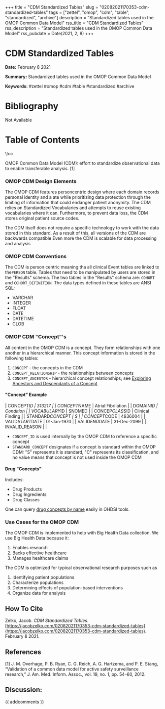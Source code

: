 +++
title = "CDM Standardized Tables"
slug = "02082021170353-cdm-standardized-tables"
tags = ["zettel", "omop", "cdm", "table", "standardized", "archive"]
description = "Standardized tables used in the OMOP Common Data Model"
rss_title = "CDM Standardized Tables"
rss_description = "Standardized tables used in the OMOP Common Data Model"
rss_pubdate = Date(2021, 2, 8)
+++



CDM Standardized Tables
=========

**Date:** February 8 2021

**Summary:** Standardized tables used in the OMOP Common Data Model

**Keywords:** #zettel #omop #cdm #table #standardized #archive

Bibliography
==========

Not Available

Table of Contents
=========

\toc

OMOP Common Data Model (CDM): effort to standardize observational data to enable transferable analysis. [1]

### OMOP CDM Design Elements

The OMOP CDM features person­centric design where each domain records personal identity and a ate while prioritizing data protection through the limiting of information that could endanger patient anonymity. The CDM relies on Standardized Vocabularies and attempts to reuse existing vocabularies where it can. Furthermore, to prevent data loss, the CDM stores original patient source codes.

The CDM itself does not require a specific technology to work with the data stored in this standard. As a result of this, all versions of the CDM are backwards compatible Even more the CDM is scalable for data processing and analy­sis

### OMOP CDM Conventions

The CDM is person ­centric meaning tha all clinical Event tables are linked to the`PERSON` table. Tables that need to be manipulated by users are stored in the "Results" schema. The two tables in the "Results" schema are: `COHORT` and `COHORT_DEFINITION`. The data types defined in these tables are ANSI SQL:

  * VARCHAR
  * INTEGER
  * FLOAT
  * DATE
  * DATETIME
  * CLOB

### OMOP CDM "Concept"'s

All content in the OMOP CDM is a concept. They form relationships with one another in a hierarchical manner. This concept information is stored in the following tables:

1. `CONCEPT` - the concepts in the CDM
2. `CONCEPT_RELATIONSHIP` - the relationships between concepts
3. `CONCEPT_ANCESTOR` - hierarchical concept relationships; see [Exploring Ancestors and Descendants of a Concept](https://jacobzelko.com/07282021202459-exploring-ancestors-concept)

#### "Concept" Example

| CONCEPT*ID       | 313217             | | CONCEPT*NAME     | Atrial Fibrilation | | DOMAIN*ID        | Condition          | | VOCABULARY*ID    | SNOMED             | | CONCEP*CLASS*ID  | Clinical Finding   | | STANDARD*CONCEPT | S                  | | CONCEPT*CODE     | 4936004            | | VALID*START*DATE | 01-Jan-1970        | | VALID*END*DATE   | 31-Dec-2099        | | INVALID_REASON   |                    |

  * `CONCEPT_ID` is used internally by the OMOP CDM to reference a specific concept
  * `STANDARD_CONCEPT` designates if a concept is standard within the OMOP CDM: "S" represents it is standard, "C" represents its classification, and no value means that concept is not used inside the OMOP CDM

#### Drug "Concepts"

Includes:

  * Drug Products
  * Drug Ingredients
  * Drug Classes

One can query [drug concepts by name](https://jacobzelko.com/07282021211226-drug-concepts) easily in OHDSI tools.

### Use Cases for the OMOP CDM

The OMOP CDM is implemented to help with Big Health Data collection. We use Big Health Data because it:

1. Enables research
2. Backs effective healthcare
3. Manages healthcare claims

The CDM is optimized for typical observational research purposes such as

1. Identifying patient populations
2. Characterize populations
3. Determining effects of population-based interventions
4. Organize data for analysis
## How To Cite

 Zelko, Jacob. _CDM Standardized Tables_. [https://jacobzelko.com/02082021170353-cdm-standardized-tables](https://jacobzelko.com/02082021170353-cdm-standardized-tables). February 8 2021.
## References

[1] J. M. Overhage, P. B. Ryan, C. G. Reich, A. G. Hartzema, and P. E. Stang, “Validation of a common data model for active safety surveillance research,” J. Am. Med. Inform. Assoc., vol. 19, no. 1, pp. 54–60, 2012.
## Discussion: 

{{ addcomments }}
